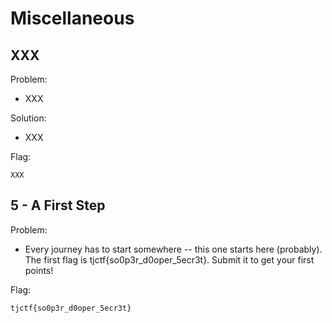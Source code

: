 # Miscellaneous

## XXX
Problem:
- XXX

Solution:
- XXX

Flag:
```
XXX
```


## 5 - A First Step
Problem:
- Every journey has to start somewhere -- this one starts here (probably).
The first flag is tjctf{so0p3r_d0oper_5ecr3t}. Submit it to get your first points!

Flag:
```
tjctf{so0p3r_d0oper_5ecr3t}
```
